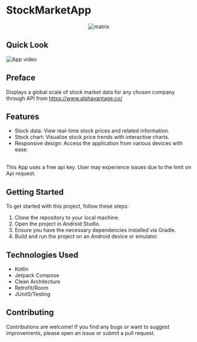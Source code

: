 # StockMarketApp

<p align="center">

<img src="https://github.com/user-attachments/assets/9e162cc5-dbe2-463d-890f-ae41bf05c0e0" alt="matrix" />

</p>

## Quick Look
![App video](https://media.giphy.com/media/v1.Y2lkPTc5MGI3NjExdWk0MGQ2NGk4Y2d0cXRjMzJtYWFoMWowZmFhZ3FuOTI3Yms3YnNqdiZlcD12MV9pbnRlcm5hbF9naWZfYnlfaWQmY3Q9Zw/iRGdBOWcod7UvGtGrU/giphy.gif)
 


## Preface
Displays a global scale of stock market data for any chosen company through API from https://www.alphavantage.co/  <br>

## Features

- Stock data: View real-time stock prices and related information.
- Stock chart: Visualize stock price trends with interactive charts.
- Responsive design: Access the application from various devices with ease.

<br>
This App uses a free api key. User may experience issues due to the limit on Api request. 


## Getting Started
To get started with this project, follow these steps:

1) Clone the repository to your local machine. <br>
2) Open the project in Android Studio. <br>
3) Ensure you have the necessary dependencies installed via Gradle. <br>
4) Build and run the project on an Android device or emulator. <br>



## Technologies Used
* Kotlin
* Jetpack Compose
* Clean Architecture 
* Retrofit/Room
* JUnit5/Testing

## Contributing
Contributions are welcome! If you find any bugs or want to suggest improvements, please open an issue or submit a pull request.



